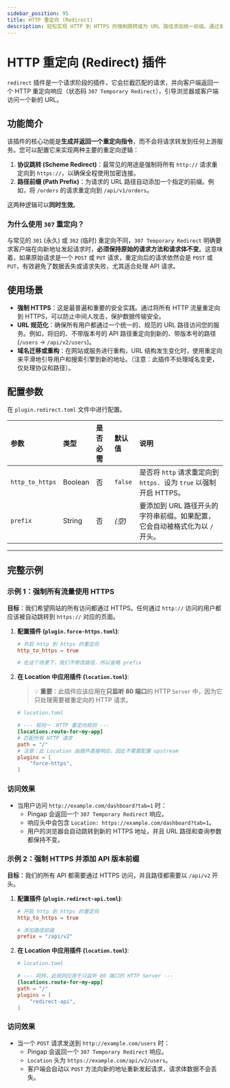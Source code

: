 ```yaml
---
sidebar_position: 95
title: HTTP 重定向 (Redirect)
description: 轻松实现 HTTP 到 HTTPS 的强制跳转或为 URL 路径添加统一前缀。通过发送 307 临时重定向响应，确保原始请求方法和数据体在跳转后保持不变。
---
```


# HTTP 重定向 (Redirect) 插件

`redirect` 插件是一个请求阶段的插件，它会拦截匹配的请求，并向客户端返回一个 HTTP 重定向响应（状态码 `307 Temporary Redirect`），引导浏览器或客户端访问一个新的 URL。

## 功能简介

该插件的核心功能是**生成并返回一个重定向指令**，而不会将请求转发到任何上游服务。您可以配置它来实现两种主要的重定向逻辑：

1.  **协议跳转 (Scheme Redirect)**：最常见的用途是强制将所有 `http://` 请求重定向到 `https://`，以确保全程使用加密连接。
2.  **路径前缀 (Path Prefix)**：为请求的 URL 路径自动添加一个指定的前缀。例如，将 `/orders` 的请求重定向到 `/api/v1/orders`。

这两种逻辑可以**同时生效**。

### 为什么使用 `307` 重定向？
与常见的 `301` (永久) 或 `302` (临时) 重定向不同，`307 Temporary Redirect` 明确要求客户端在向新地址发起请求时，**必须保持原始的请求方法和请求体不变**。这意味着，如果原始请求是一个 `POST` 或 `PUT` 请求，重定向后的请求依然会是 `POST` 或 `PUT`，有效避免了数据丢失或请求失败，尤其适合处理 API 请求。

## 使用场景

* **强制 HTTPS**：这是最普遍和重要的安全实践。通过将所有 HTTP 流量重定向到 HTTPS，可以防止中间人攻击，保护数据传输安全。
* **URL 规范化**：确保所有用户都通过一个统一的、规范的 URL 路径访问您的服务。例如，将旧的、不带版本号的 API 路径重定向到新的、带版本号的路径 (`/users` -> `/api/v2/users`)。
* **域名迁移或重构**：在网站或服务进行重构，URL 结构发生变化时，使用重定向来平滑地引导用户和搜索引擎到新的地址。（注意：此插件不处理域名变更，仅处理协议和路径）。

## 配置参数

在 `plugin.redirect.toml` 文件中进行配置。

| 参数            | 类型    | 是否必需 | 默认值  | 说明                                                                         |
| :-------------- | :------ | :------- | :------ | :--------------------------------------------------------------------------- |
| `http_to_https` | Boolean | 否       | `false` | 是否将 `http` 请求重定向到 `https. `设为 `true` 以强制开启 HTTPS。           |
| `prefix`        | String  | 否       | *(空)*  | 要添加到 URL 路径开头的字符串前缀。如果配置，它会自动被格式化为以 `/` 开头。 |

---

## 完整示例

### 示例 1：强制所有流量使用 HTTPS

**目标**：我们希望网站的所有访问都通过 HTTPS。任何通过 `http://` 访问的用户都应该被自动跳转到 `https://` 对应的页面。

1.  **配置插件 (`plugin.force-https.toml`)**:
    ```toml
    # 开启 http 到 https 的重定向
    http_to_https = true
    
    # 在这个场景下，我们不修改路径，所以省略 prefix
    ```

2.  **在 Location 中应用插件 (`location.toml`)**:
    > 💡 **重要**：此插件应该应用在**只监听 80 端口**的 HTTP `Server` 中，因为它只处理需要被重定向的 HTTP 请求。

    ```toml
    # location.toml

    # --- 规则一：HTTP 重定向规则 ---
    [locations.route-for-my-app]
    # 匹配所有 HTTP 请求
    path = "/"
    # 注意：此 Location 由插件直接响应，因此不需要配置 upstream
    plugins = [
        "force-https",
    ]
    ```

### 访问效果
* 当用户访问 `http://example.com/dashboard?tab=1` 时：
    * Pingap 会返回一个 `307 Temporary Redirect` 响应。
    * 响应头中会包含 `Location: https://example.com/dashboard?tab=1`。
    * 用户的浏览器会自动跳转到新的 HTTPS 地址，并且 URL 路径和查询参数都保持不变。

### 示例 2：强制 HTTPS 并添加 API 版本前缀

**目标**：我们的所有 API 都需要通过 HTTPS 访问，并且路径都需要以 `/api/v2` 开头。

1.  **配置插件 (`plugin.redirect-api.toml`)**:
    ```toml
    # 开启 http 到 https 的重定向
    http_to_https = true
    
    # 添加路径前缀
    prefix = "/api/v2"
    ```

2.  **在 Location 中应用插件 (`location.toml`)**:
    ```toml
    # location.toml

    # --- 同样，此规则应用于只监听 80 端口的 HTTP Server ---
    [locations.route-for-my-app]
    path = "/"
    plugins = [
        "redirect-api",
    ]
    ```

### 访问效果
* 当一个 `POST` 请求发送到 `http://example.com/users` 时：
    * Pingap 会返回一个 `307 Temporary Redirect` 响应。
    * `Location` 头为 `https://example.com/api/v2/users`。
    * 客户端会自动以 `POST` 方法向新的地址重新发起请求，请求体数据不会丢失。